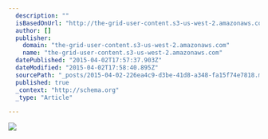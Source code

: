```yaml
---
  description: ""
  isBasedOnUrl: "http://the-grid-user-content.s3-us-west-2.amazonaws.com/42efc9e0-f9d4-49ca-82c8-1939c5c11915.jpg"
  author: []
  publisher: 
    domain: "the-grid-user-content.s3-us-west-2.amazonaws.com"
    name: "the-grid-user-content.s3-us-west-2.amazonaws.com"
  datePublished: "2015-04-02T17:57:37.903Z"
  dateModified: "2015-04-02T17:58:40.895Z"
  sourcePath: "_posts/2015-04-02-226ea4c9-d3be-41d8-a348-fa15f74e7818.md"
  published: true
  _context: "http://schema.org"
  _type: "Article"

---
```

![](http://the-grid-user-content.s3-us-west-2.amazonaws.com/42efc9e0-f9d4-49ca-82c8-1939c5c11915.jpg)